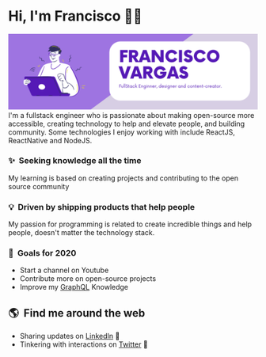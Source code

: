 # Hi, I'm Francisco 🖖🏼

<img src="https://github.com/franciscosvargas/franciscosvargas/blob/master/assets/banner.png?raw=true" alt="Francisco Vargas, FullStack Enginner, designer and content-creator">
I'm a fullstack engineer who is passionate about making open-source more accessible, creating technology to help and elevate people, and building community. Some technologies I enjoy working with include ReactJS, ReactNative and NodeJS.

### ✨&nbsp; Seeking knowledge all the time  
My learning is based on creating projects and contributing to the open source community 

### 💡&nbsp; Driven by shipping products that help people  
My passion for programming is related to create incredible things and help people, doesn't matter the technology stack. 

### 🔭&nbsp; Goals for 2020 
- Start a channel on Youtube 
- Contribute more on open-source projects
- Improve my [GraphQL](https://graphql.org/) Knowledge 

## 🌎&nbsp; Find me around the web
- Sharing updates on <a href="https://www.linkedin.com/in/franciscosvargas/">LinkedIn</a> 💼
- Tinkering with interactions on <a href="https://twitter.com/eaichico"> Twitter</a> 🏓
